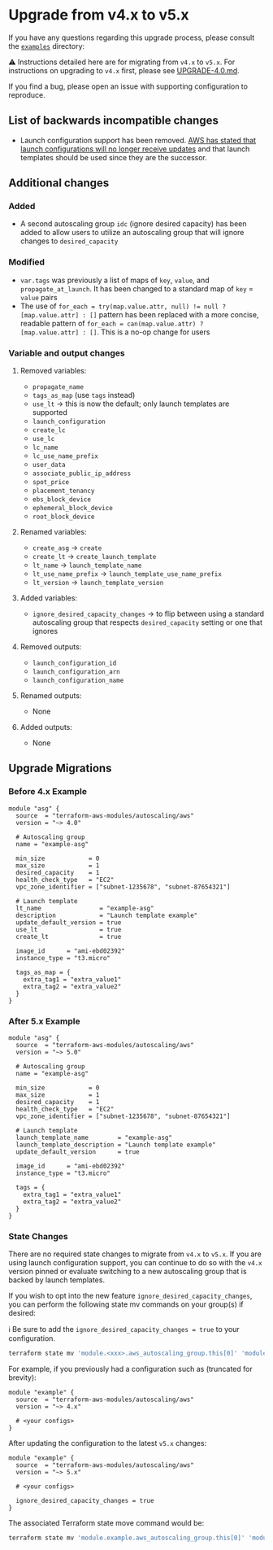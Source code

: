 # Upgrade from v4.x to v5.x

If you have any questions regarding this upgrade process, please consult the [`examples`](https://github.com/terraform-aws-modules/terraform-aws-autoscaling/tree/master/examples/complete) directory:

⚠️ Instructions detailed here are for migrating from `v4.x` to `v5.x`. For instructions on upgrading to `v4.x` first, please see [UPGRADE-4.0.md](https://github.com/terraform-aws-modules/terraform-aws-autoscaling/blob/master/UPGRADE-4.0.md).

If you find a bug, please open an issue with supporting configuration to reproduce.

## List of backwards incompatible changes

- Launch configuration support has been removed. [AWS has stated that launch configurations will no longer receive updates](https://aws.amazon.com/blogs/compute/amazon-ec2-auto-scaling-will-no-longer-add-support-for-new-ec2-features-to-launch-configurations/) and that launch templates should be used since they are the successor.

## Additional changes

### Added

- A second autoscaling group `idc` (ignore desired capacity) has been added to allow users to utilize an autoscaling group that will ignore changes to `desired_capacity`

### Modified

- `var.tags` was previously a list of maps of `key`, `value`, and `propagate_at_launch`. It has been changed to a standard map of `key` = `value` pairs
- The use of `for_each = try(map.value.attr, null) != null ? [map.value.attr] : []` pattern has been replaced with a more concise, readable pattern of `for_each = can(map.value.attr) ? [map.value.attr] : []`. This is a no-op change for users

### Variable and output changes

1. Removed variables:

    - `propagate_name`
    - `tags_as_map` (use `tags` instead)
    - `use_lt` -> this is now the default; only launch templates are supported
    - `launch_configuration`
    - `create_lc`
    - `use_lc`
    - `lc_name`
    - `lc_use_name_prefix`
    - `user_data`
    - `associate_public_ip_address`
    - `spot_price`
    - `placement_tenancy`
    - `ebs_block_device`
    - `ephemeral_block_device`
    - `root_block_device`

2. Renamed variables:

    - `create_asg` -> `create`
    - `create_lt` -> `create_launch_template`
    - `lt_name` -> `launch_template_name`
    - `lt_use_name_prefix` -> `launch_template_use_name_prefix`
    - `lt_version` -> `launch_template_version`

3. Added variables:

    - `ignore_desired_capacity_changes` -> to flip between using a standard autoscaling group that respects `desired_capacity` setting or one that ignores

4. Removed outputs:

    - `launch_configuration_id`
    - `launch_configuration_arn`
    - `launch_configuration_name`

5. Renamed outputs:

    - None

6. Added outputs:

    - None

## Upgrade Migrations

### Before 4.x Example

```hcl
module "asg" {
  source  = "terraform-aws-modules/autoscaling/aws"
  version = "~> 4.0"

  # Autoscaling group
  name = "example-asg"

  min_size            = 0
  max_size            = 1
  desired_capacity    = 1
  health_check_type   = "EC2"
  vpc_zone_identifier = ["subnet-1235678", "subnet-87654321"]

  # Launch template
  lt_name                = "example-asg"
  description            = "Launch template example"
  update_default_version = true
  use_lt                 = true
  create_lt              = true

  image_id      = "ami-ebd02392"
  instance_type = "t3.micro"

  tags_as_map = {
    extra_tag1 = "extra_value1"
    extra_tag2 = "extra_value2"
  }
}
```

### After 5.x Example

```hcl
module "asg" {
  source  = "terraform-aws-modules/autoscaling/aws"
  version = "~> 5.0"

  # Autoscaling group
  name = "example-asg"

  min_size            = 0
  max_size            = 1
  desired_capacity    = 1
  health_check_type   = "EC2"
  vpc_zone_identifier = ["subnet-1235678", "subnet-87654321"]

  # Launch template
  launch_template_name        = "example-asg"
  launch_template_description = "Launch template example"
  update_default_version      = true

  image_id      = "ami-ebd02392"
  instance_type = "t3.micro"

  tags = {
    extra_tag1 = "extra_value1"
    extra_tag2 = "extra_value2"
  }
}
```

### State Changes

There are no required state changes to migrate from `v4.x` to `v5.x`. If you are using launch configuration support, you can continue to do so with the `v4.x` version pinned or evaluate switching to a new autoscaling group that is backed by launch templates.

If you wish to opt into the new feature `ignore_desired_capacity_changes`, you can perform the following state mv commands on your group(s) if desired:

ℹ️ Be sure to add the `ignore_desired_capacity_changes = true` to your configuration.

```bash
terraform state mv 'module.<xxx>.aws_autoscaling_group.this[0]' 'module.<xxx>.aws_autoscaling_group.idc[0]'
```

For example, if you previously had a configuration such as (truncated for brevity):

```hcl
module "example" {
  source  = "terraform-aws-modules/autoscaling/aws"
  version = "~> 4.x"

  # <your configs>
}
```

After updating the configuration to the latest `v5.x` changes:

```hcl
module "example" {
  source  = "terraform-aws-modules/autoscaling/aws"
  version = "~> 5.x"

  # <your configs>

  ignore_desired_capacity_changes = true
}
```

The associated Terraform state move command would be:

```bash
terraform state mv 'module.example.aws_autoscaling_group.this[0]' 'module.example.aws_autoscaling_group.idc[0]'
```
